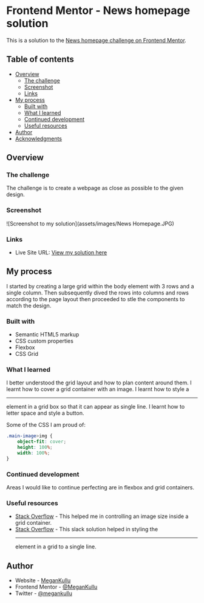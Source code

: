 # Frontend Mentor - News homepage solution

This is a solution to the [News homepage challenge on Frontend Mentor](https://www.frontendmentor.io/challenges/news-homepage-H6SWTa1MFl).

## Table of contents

- [Overview](#overview)
  - [The challenge](#the-challenge)
  - [Screenshot](#screenshot)
  - [Links](#links)
- [My process](#my-process)
  - [Built with](#built-with)
  - [What I learned](#what-i-learned)
  - [Continued development](#continued-development)
  - [Useful resources](#useful-resources)
- [Author](#author)
- [Acknowledgments](#acknowledgments)


## Overview

### The challenge

The challenge is to create a webpage as close as possible to the given design.
### Screenshot

![Screenshot to my solution](assets/images/News Homepage.JPG)


### Links

- Live Site URL: [View my solution here](https://your-live-site-url.com)

## My process

I started by creating a large grid within the body element with 3 rows and a single column. Then subsequently dived the rows into columns and rows according to the page layout then proceeded to stle the components to match the design.

### Built with

- Semantic HTML5 markup
- CSS custom properties
- Flexbox
- CSS Grid


### What I learned

I better understood the grid layout and how to plan content around them.
I learnt how to cover a grid container with an image.
I learnt how to style a <hr> element in a grid box so that it can appear as single line.
I learnt how to letter space and style a button.


Some of the CSS I am proud of:
```css
.main-image>img {
    object-fit: cover;
    height: 100%;
    width: 100%;
}
```

### Continued development

Areas I would like to continue perfecting are in flexbox and grid containers.

### Useful resources

- [Stack Overflow](https://stackoverflow.com/questions/46090760/controlling-the-size-of-an-image-within-a-css-grid-layout) - This helped me in controlling an image size inside a grid container.
- [Stack Overflow](https://stackoverflow.com/questions/4908525/styling-the-hr-element) - This slack solution helped in styling the <hr> element in a grid to a single line.


## Author

- Website - [MeganKullu](https://www.megankullu.tech)
- Frontend Mentor - [@MeganKullu](https://www.frontendmentor.io/profile/MeganKullu)
- Twitter - [@megankullu](https://www.twitter.com/megankullu)
